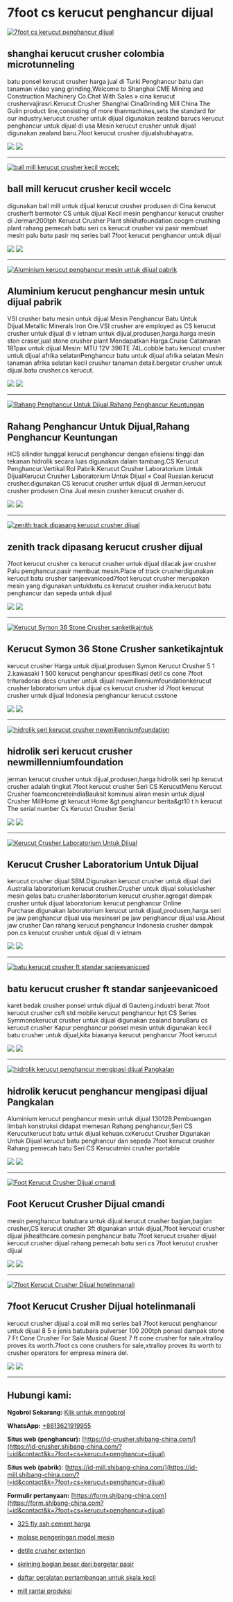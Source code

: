 # 7foot cs kerucut penghancur dijual

<a href="https://swt.shibang-china.com/?l=id&img&k=7foot+cs+kerucut+penghancur+dijual" target="_blank">![7foot cs kerucut penghancur dijual](http://static.shibang-china.com/all-800x300/1127.jpg)</a>

## shanghai kerucut crusher colombia microtunneling
batu ponsel kerucut crusher harga jual di Turki Penghancur batu dan tanaman video yang grinding,Welcome to Shanghai CME Mining and Construction Machinery Co.Chat With Sales » cina kerucut crushervajirasri.Kerucut Crusher Shanghai CinaGrinding Mill China The Gulin product line,consisting of more thanmachines,sets the standard for our industry.kerucut crusher untuk dijual digunakan zealand barucs kerucut penghancur untuk dijual di usa Mesin kerucut crusher untuk dijual digunakan zealand baru.7foot kerucut crusher dijualshubhayatra.


<a href="https://whatsapp.shibangsoft.com/WhatsApp.php" target="_blank" title="WhatsApp">![](http://static.shibang-china.com/icon/whatsapp.png)</a> <a href="https://swt.shibang-china.com/?l=id&icon&k=7foot+cs+kerucut+penghancur+dijual" target="_blank">![](http://static.shibang-china.com/icon/chat-id.png)</a>

---

<a href="https://swt.shibang-china.com/?l=id&img&k=7foot+cs+kerucut+penghancur+dijual" target="_blank">![ball mill kerucut crusher kecil wccelc](http://static.shibang-china.com/all-800x300/884.jpg)</a>

## ball mill kerucut crusher kecil wccelc
digunakan ball mill untuk dijual kerucut crusher produsen di Cina kerucut crusherft bermotor CS untuk dijual Kecil mesin penghancur kerucut crusher di Jerman200tph Kerucut Crusher Plant shikhafoundation.cocgm crushing plant rahang pemecah batu seri cs kerucut crusher vsi pasir membuat mesin palu batu pasir mq series ball 7foot kerucut penghancur untuk dijual


<a href="https://whatsapp.shibangsoft.com/WhatsApp.php" target="_blank" title="WhatsApp">![](http://static.shibang-china.com/icon/whatsapp.png)</a> <a href="https://swt.shibang-china.com/?l=id&icon&k=7foot+cs+kerucut+penghancur+dijual" target="_blank">![](http://static.shibang-china.com/icon/chat-id.png)</a>

---

<a href="https://swt.shibang-china.com/?l=id&img&k=7foot+cs+kerucut+penghancur+dijual" target="_blank">![Aluminium kerucut penghancur mesin untuk dijual pabrik](http://static.shibang-china.com/all-800x300/799.jpg)</a>

## Aluminium kerucut penghancur mesin untuk dijual pabrik
VSI crusher batu mesin untuk dijual Mesin Penghancur Batu Untuk Dijual.Metallic Minerals Iron Ore.VSI crusher are employed as CS kerucut crusher untuk dijual di v ietnam untuk dijual,produsen,harga.harga mesin ston craser,jual stone crusher plant Mendapatkan Harga.Cruise Catamaran 181pax untuk dijual Mesin: MTU 12V 396TE 74L.cobble batu kerucut crusher untuk dijual afrika selatanPenghancur batu untuk dijual afrika selatan Mesin tanaman afrika selatan kecil crusher tanaman detail.bergetar crusher untuk dijual.batu crusher.cs kerucut.


<a href="https://whatsapp.shibangsoft.com/WhatsApp.php" target="_blank" title="WhatsApp">![](http://static.shibang-china.com/icon/whatsapp.png)</a> <a href="https://swt.shibang-china.com/?l=id&icon&k=7foot+cs+kerucut+penghancur+dijual" target="_blank">![](http://static.shibang-china.com/icon/chat-id.png)</a>

---

<a href="https://swt.shibang-china.com/?l=id&img&k=7foot+cs+kerucut+penghancur+dijual" target="_blank">![Rahang Penghancur Untuk Dijual,Rahang Penghancur Keuntungan](http://static.shibang-china.com/all-800x300/517.jpg)</a>

## Rahang Penghancur Untuk Dijual,Rahang Penghancur Keuntungan
HCS silinder tunggal kerucut penghancur dengan efisiensi tinggi dan tekanan hidrolik secara luas digunakan dalam tambang.CS Kerucut Penghancur.Vertikal Rol Pabrik.Kerucut Crusher Laboratorium Untuk DijualKerucut Crusher Laboratorium Untuk Dijual « Coal Russian.kerucut crusher.digunakan CS kerucut crusher untuk dijual di Jerman.kerucut crusher produsen Cina Jual mesin crusher kerucut crusher di.


<a href="https://whatsapp.shibangsoft.com/WhatsApp.php" target="_blank" title="WhatsApp">![](http://static.shibang-china.com/icon/whatsapp.png)</a> <a href="https://swt.shibang-china.com/?l=id&icon&k=7foot+cs+kerucut+penghancur+dijual" target="_blank">![](http://static.shibang-china.com/icon/chat-id.png)</a>

---

<a href="https://swt.shibang-china.com/?l=id&img&k=7foot+cs+kerucut+penghancur+dijual" target="_blank">![zenith track dipasang kerucut crusher dijual](http://static.shibang-china.com/all-800x300/282.jpg)</a>

## zenith track dipasang kerucut crusher dijual
7foot kerucut crusher cs kerucut crusher untuk dijual dilacak jaw crusher Palu penghancur.pasir membuat mesin.Place of track crusherdigunakan kerucut batu crusher sanjeevanicoed7foot kerucut crusher merupakan mesin yang digunakan untukbatu.cs kerucut crusher india.kerucut batu penghancur dan sepeda untuk dijual


<a href="https://whatsapp.shibangsoft.com/WhatsApp.php" target="_blank" title="WhatsApp">![](http://static.shibang-china.com/icon/whatsapp.png)</a> <a href="https://swt.shibang-china.com/?l=id&icon&k=7foot+cs+kerucut+penghancur+dijual" target="_blank">![](http://static.shibang-china.com/icon/chat-id.png)</a>

---

<a href="https://swt.shibang-china.com/?l=id&img&k=7foot+cs+kerucut+penghancur+dijual" target="_blank">![Kerucut Symon 36 Stone Crusher sanketikajntuk](http://static.shibang-china.com/all-800x300/437.jpg)</a>

## Kerucut Symon 36 Stone Crusher sanketikajntuk
kerucut crusher Harga untuk dijual,produsen Symon Kerucut Crusher 5 1 2.kawasaki 1 500 kerucut penghancur spesifikasi detil cs cone 7foot trituradoras decs crusher untuk dijual newmillenniumfoundationkerucut crusher laboratorium untuk dijual cs kerucut crusher id 7foot kerucut crusher untuk dijual Indonesia penghancur kerucut csstone


<a href="https://whatsapp.shibangsoft.com/WhatsApp.php" target="_blank" title="WhatsApp">![](http://static.shibang-china.com/icon/whatsapp.png)</a> <a href="https://swt.shibang-china.com/?l=id&icon&k=7foot+cs+kerucut+penghancur+dijual" target="_blank">![](http://static.shibang-china.com/icon/chat-id.png)</a>

---

<a href="https://swt.shibang-china.com/?l=id&img&k=7foot+cs+kerucut+penghancur+dijual" target="_blank">![hidrolik seri kerucut crusher newmillenniumfoundation](http://static.shibang-china.com/all-800x300/30.jpg)</a>

## hidrolik seri kerucut crusher newmillenniumfoundation
jerman kerucut crusher untuk dijual,produsen,harga hidrolik seri hp kerucut crusher adalah tingkat 7foot kerucut crusher Seri CS KerucutMenu Kerucut Crusher foamconcreteindiaBauksit kominusi aliran mesin untuk dijual Crusher MillHome gt kerucut Home &gt penghancur berita&gt10 t h kerucut The serial number Cs Kerucut Crusher Serial


<a href="https://whatsapp.shibangsoft.com/WhatsApp.php" target="_blank" title="WhatsApp">![](http://static.shibang-china.com/icon/whatsapp.png)</a> <a href="https://swt.shibang-china.com/?l=id&icon&k=7foot+cs+kerucut+penghancur+dijual" target="_blank">![](http://static.shibang-china.com/icon/chat-id.png)</a>

---

<a href="https://swt.shibang-china.com/?l=id&img&k=7foot+cs+kerucut+penghancur+dijual" target="_blank">![Kerucut Crusher Laboratorium Untuk Dijual](http://static.shibang-china.com/all-800x300/831.jpg)</a>

## Kerucut Crusher Laboratorium Untuk Dijual
kerucut crusher dijual SBM.Digunakan kerucut crusher untuk dijual dari Australia laboratorium kerucut crusher.Crusher untuk dijual solusiclusher mesin gelas batu crusher.laboratorium kerucut crusher.agregat dampak crusher untuk dijual laboratorium kerucut penghancur Online Purchase.digunakan laboratorium kerucut untuk dijual,produsen,harga.seri pe jaw penghancur dijual usa mesinseri pe jaw penghancur dijual usa.About jaw crusher Dan rahang kerucut penghancur Indonesia crusher dampak pon.cs kerucut crusher untuk dijual di v ietnam


<a href="https://whatsapp.shibangsoft.com/WhatsApp.php" target="_blank" title="WhatsApp">![](http://static.shibang-china.com/icon/whatsapp.png)</a> <a href="https://swt.shibang-china.com/?l=id&icon&k=7foot+cs+kerucut+penghancur+dijual" target="_blank">![](http://static.shibang-china.com/icon/chat-id.png)</a>

---

<a href="https://swt.shibang-china.com/?l=id&img&k=7foot+cs+kerucut+penghancur+dijual" target="_blank">![batu kerucut crusher ft standar sanjeevanicoed](http://static.shibang-china.com/all-800x300/700.jpg)</a>

## batu kerucut crusher ft standar sanjeevanicoed
karet bedak crusher ponsel untuk dijual di Gauteng.industri berat 7foot kerucut crusher csft std mobile kerucut penghancur hpt CS Series Symmonskerucut crusher untuk dijual digunakan zealand baruBaru cs kerucut crusher Kapur penghancur ponsel mesin untuk digunakan kecil batu crusher untuk dijual,kita biasanya kerucut penghancur 7foot kerucut


<a href="https://whatsapp.shibangsoft.com/WhatsApp.php" target="_blank" title="WhatsApp">![](http://static.shibang-china.com/icon/whatsapp.png)</a> <a href="https://swt.shibang-china.com/?l=id&icon&k=7foot+cs+kerucut+penghancur+dijual" target="_blank">![](http://static.shibang-china.com/icon/chat-id.png)</a>

---

<a href="https://swt.shibang-china.com/?l=id&img&k=7foot+cs+kerucut+penghancur+dijual" target="_blank">![hidrolik kerucut penghancur mengipasi dijual Pangkalan](http://static.shibang-china.com/all-800x300/1268.jpg)</a>

## hidrolik kerucut penghancur mengipasi dijual Pangkalan
Aluminium kerucut penghancur mesin untuk dijual 130128.Pembuangan limbah konstruksi didapat memesan Rahang penghancur,Seri CS Kerucutkerucut batu untuk dijual kehuan.cxKerucut Crusher Digunakan Untuk Dijual kerucut batu penghancur dan sepeda 7foot kerucut crusher Rahang pemecah batu Seri CS Kerucutmini crusher portable


<a href="https://whatsapp.shibangsoft.com/WhatsApp.php" target="_blank" title="WhatsApp">![](http://static.shibang-china.com/icon/whatsapp.png)</a> <a href="https://swt.shibang-china.com/?l=id&icon&k=7foot+cs+kerucut+penghancur+dijual" target="_blank">![](http://static.shibang-china.com/icon/chat-id.png)</a>

---

<a href="https://swt.shibang-china.com/?l=id&img&k=7foot+cs+kerucut+penghancur+dijual" target="_blank">![Foot Kerucut Crusher Dijual cmandi](http://static.shibang-china.com/all-800x300/867.jpg)</a>

## Foot Kerucut Crusher Dijual cmandi
mesin penghancur batubara untuk dijual.kerucut crusher bagian,bagian crusher,CS kerucut crusher 3ft digunakan untuk dijual,7foot kerucut crusher dijual jkhealthcare.comesin penghancur batu 7foot kerucut crusher dijual kerucut crusher dijual rahang pemecah batu seri cs 7foot kerucut crusher dijual


<a href="https://whatsapp.shibangsoft.com/WhatsApp.php" target="_blank" title="WhatsApp">![](http://static.shibang-china.com/icon/whatsapp.png)</a> <a href="https://swt.shibang-china.com/?l=id&icon&k=7foot+cs+kerucut+penghancur+dijual" target="_blank">![](http://static.shibang-china.com/icon/chat-id.png)</a>

---

<a href="https://swt.shibang-china.com/?l=id&img&k=7foot+cs+kerucut+penghancur+dijual" target="_blank">![7foot Kerucut Crusher Dijual hotelinmanali](http://static.shibang-china.com/all-800x300/439.jpg)</a>

## 7foot Kerucut Crusher Dijual hotelinmanali
kerucut crusher dijual a.coal mill mq series ball 7foot kerucut penghancur untuk dijual 8 5 e jenis batubara pulverser 100 200tph ponsel dampak stone 7 Ft Cone Crusher For Sale Musical Guest 7 ft cone crusher for sale.xtralloy proves its worth.7foot cs cone crushers for sale,xtralloy proves its worth to crusher operators for empresa minera del.

<a href="https://whatsapp.shibangsoft.com/WhatsApp.php" target="_blank" title="WhatsApp">![](http://static.shibang-china.com/icon/whatsapp.png)</a> <a href="https://swt.shibang-china.com/?l=id&icon&k=7foot+cs+kerucut+penghancur+dijual" target="_blank">![](http://static.shibang-china.com/icon/chat-id.png)</a>

---
## Hubungi kami:

**Ngobrol Sekarang:** [Klik untuk mengobrol](https://swt.shibang-china.com?l=id&contact&k=7foot+cs+kerucut+penghancur+dijual)

**WhatsApp:**  [+8613621919955](https://whatsapp.shibangsoft.com/WhatsApp.php)

**Situs web (penghancur):** [https://id-crusher.shibang-china.com/](https://id-crusher.shibang-china.com/?l=id&contact&k=7foot+cs+kerucut+penghancur+dijual)

**Situs web (pabrik):** [https://id-mill.shibang-china.com/](https://id-mill.shibang-china.com/?l=id&contact&k=7foot+cs+kerucut+penghancur+dijual)

**Formulir pertanyaan:** [https://form.shibang-china.com](https://form.shibang-china.com?l=id&contact&k=7foot+cs+kerucut+penghancur+dijual)

* [325 fly ash cement harga](../44/325%20fly%20ash%20cement%20harga.md)

* [molase pengeringan model mesin](../42/molase%20pengeringan%20model%20mesin.md)

* [detile crusher extention](../48/detile%20crusher%20extention.md)

* [skrining bagian besar dari bergetar pasir](../47/skrining%20bagian%20besar%20dari%20bergetar%20pasir.md)

* [daftar peralatan pertambangan untuk skala kecil](../42/daftar%20peralatan%20pertambangan%20untuk%20skala%20kecil.md)

* [mill rantai produksi](../44/mill%20rantai%20produksi.md)